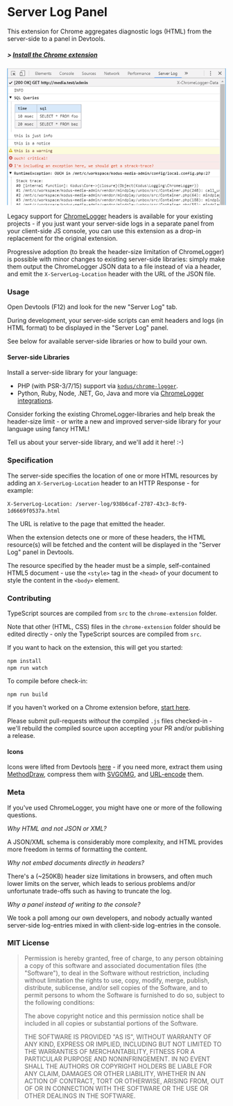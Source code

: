 Server Log Panel
================

This extension for Chrome aggregates diagnostic logs (HTML) from the server-side to a panel in Devtools.

##### > [Install the Chrome extension](https://chrome.google.com/webstore/detail/server-log/lophlnbmepajcpfhafaciibembckdpih)

[![screenshot](screenshot.png)](https://chrome.google.com/webstore/detail/server-log/lophlnbmepajcpfhafaciibembckdpih)

Legacy support for [ChromeLogger](https://craig.is/writing/chrome-logger) headers is available for your
existing projects - if you just want your server-side logs in a separate panel from your client-side JS
console, you can use this extension as a drop-in replacement for the original extension.

Progressive adoption (to break the header-size limitation of ChromeLogger) is possible with minor changes
to existing server-side libraries: simply make them output the ChromeLogger JSON data to a file instead
of via a header, and emit the `X-ServerLog-Location` header with the URL of the JSON file.

### Usage

Open Devtools (F12) and look for the new "Server Log" tab.

During development, your server-side scripts can emit headers and logs (in HTML format) to be displayed
in the "Server Log" panel.

See below for available server-side libraries or how to build your own.

#### Server-side Libraries

Install a server-side library for your language:

  * PHP (with PSR-3/7/15) support via [`kodus/chrome-logger`](https://github.com/kodus/chrome-logger).
  * Python, Ruby, Node, .NET, Go, Java and more via [ChromeLogger integrations](https://craig.is/writing/chrome-logger).

Consider forking the existing ChromeLogger-libraries and help break the header-size limit - or
write a new and improved server-side library for your language using fancy HTML!

Tell us about your server-side library, and we'll add it here! :-)

### Specification

The server-side specifies the location of one or more HTML resources by adding an
`X-ServerLog-Location` header to an HTTP Response - for example:

    X-ServerLog-Location: /server-log/938b6caf-2787-43c3-8cf9-1d6669f0537a.html

The URL is relative to the page that emitted the header.

When the extension detects one or more of these headers, the HTML resource(s) will be fetched
and the content will be displayed in the "Server Log" panel in Devtools.

The resource specified by the header must be a simple, self-contained HTML5 document - use
the `<style>` tag in the `<head>` of your document to style the content in the `<body>` element.

### Contributing

TypeScript sources are compiled from `src` to the `chrome-extension` folder.

Note that other (HTML, CSS) files in the `chrome-extension` folder should be edited
directly - only the TypeScript sources are compiled from `src`.

If you want to hack on the extension, this will get you started:

    npm install
    npm run watch

To compile before check-in:

    npm run build

If you haven't worked on a Chrome extension before, [start here](https://developer.chrome.com/extensions/getstarted).

Please submit pull-requests *without* the compiled `.js` files checked-in - we'll rebuild
the compiled source upon accepting your PR and/or publishing a release.

#### Icons

Icons were lifted from Devtools [here](https://github.com/ChromeDevTools/devtools-frontend/blob/master/front_end/Images/smallIcons.png) -
if you need more, extract them using [MethodDraw](https://editor.method.ac/), compress them
with [SVGOMG](https://jakearchibald.github.io/svgomg/), and [URL-encode](https://yoksel.github.io/url-encoder/) them.

### Meta

If you've used ChromeLogger, you might have one or more of the following questions.

*Why HTML and not JSON or XML?*

A JSON/XML schema is considerably more complexity, and HTML provides more freedom in terms
of formatting the content.

*Why not embed documents directly in headers?*

There's a (~250KB) header size limitations in browsers, and often much lower limits on the
server, which leads to serious problems and/or unfortunate trade-offs such as having to
truncate the log.

*Why a panel instead of writing to the console?*

We took a poll among our own developers, and nobody actually wanted server-side log-entries
mixed in with client-side log-entries in the console.

### MIT License

> Permission is hereby granted, free of charge, to any person obtaining a copy of this software and associated documentation files (the "Software"), to deal in the Software without restriction, including without limitation the rights to use, copy, modify, merge, publish, distribute, sublicense, and/or sell copies of the Software, and to permit persons to whom the Software is furnished to do so, subject to the following conditions:
> 
> The above copyright notice and this permission notice shall be included in all copies or substantial portions of the Software.
> 
> THE SOFTWARE IS PROVIDED "AS IS", WITHOUT WARRANTY OF ANY KIND, EXPRESS OR IMPLIED, INCLUDING BUT NOT LIMITED TO THE WARRANTIES OF MERCHANTABILITY, FITNESS FOR A PARTICULAR PURPOSE AND NONINFRINGEMENT. IN NO EVENT SHALL THE AUTHORS OR COPYRIGHT HOLDERS BE LIABLE FOR ANY CLAIM, DAMAGES OR OTHER LIABILITY, WHETHER IN AN ACTION OF CONTRACT, TORT OR OTHERWISE, ARISING FROM, OUT OF OR IN CONNECTION WITH THE SOFTWARE OR THE USE OR OTHER DEALINGS IN THE SOFTWARE.
